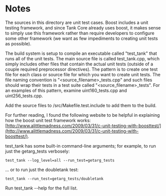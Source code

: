 # Notes
The sources in this directory are unit test cases.  Boost includes a
unit testing framework, and since Tank Core already uses boost, it makes
sense to simply use this framework rather than require developers to
configure some other framework (we want as few impediments to creating
unit tests as possible).

The build system is setup to compile an executable called "test_tank"
that runs all of the unit tests.  The main source file is called
test_tank.cpp, which simply includes other files that contain the
actual unit tests (outside of a couple required preprocessor
directives).  The pattern is to create one test file for each class or
source file for which you want to create unit tests.  The file naming
convention is "<source_filename>_tests.cpp" and such files should wrap
their tests in a test suite called "<source_filename>_tests".  For an
examples of this pattern, examine uint160_tests.cpp and
uint256_tests.cpp.

Add the source files to /src/Makefile.test.include to add them to the build.

For further reading, I found the following website to be helpful in
explaining how the boost unit test framework works:
[http://www.alittlemadness.com/2009/03/31/c-unit-testing-with-boosttest/](http://www.alittlemadness.com/2009/03/31/c-unit-testing-with-boosttest/).

test_tank has some built-in command-line arguments; for
example, to run just the getarg_tests verbosely:

    test_tank --log_level=all --run_test=getarg_tests

... or to run just the doubletank test:

    test_tank --run_test=getarg_tests/doubletank

Run  test_tank --help   for the full list.

